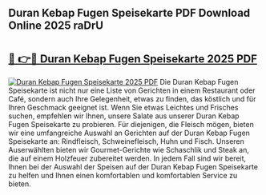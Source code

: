 ## Duran Kebap Fugen Speisekarte PDF Download Online 2025 raDrU

# <h2><a href="http://gc8gdj.nevu.top/?p=Duran+Kebap+Fugen+Speisekarte">🔗 👉🔴 Duran Kebap Fugen Speisekarte 2025 PDF</a></h2>

[![Duran Kebap Fugen Speisekarte 2025 PDF](https://i.imgur.com/dBaPXMq.png)](http://gc8gdj.nevu.top/?p=Duran+Kebap+Fugen+Speisekarte)
Die Duran Kebap Fugen Speisekarte ist nicht nur eine Liste von Gerichten in einem Restaurant oder Café, sondern auch Ihre Gelegenheit, etwas zu finden, das köstlich und für Ihren Geschmack geeignet ist. Wenn Sie etwas Leichtes und Frisches suchen, empfehlen wir Ihnen, unsere Salate aus unserer Duran Kebap Fugen Speisekarte zu probieren. Für diejenigen, die Fleisch mögen, bieten wir eine umfangreiche Auswahl an Gerichten auf der Duran Kebap Fugen Speisekarte an: Rindfleisch, Schweinefleisch, Huhn und Fisch. Unseren Auserwählten bieten wir Gourmet-Gerichte wie Schaschlik und Steak an, die auf einem Holzfeuer zubereitet werden. In jedem Fall sind wir bereit, Ihnen bei der Auswahl der Speisen auf der Duran Kebap Fugen Speisekarte zu helfen und Ihnen einen komfortablen und komfortablen Service zu bieten.
